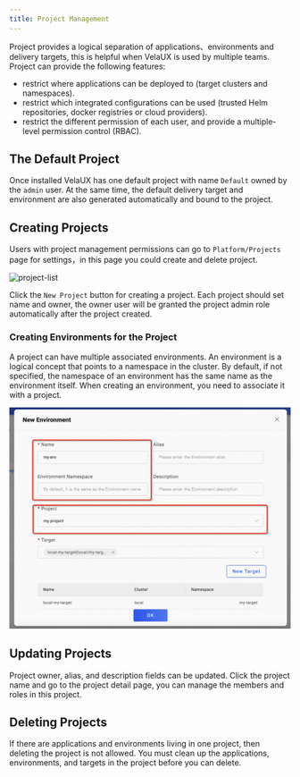 ```yaml
---
title: Project Management
---
```


Project provides a logical separation of applications、environments and delivery targets, this is helpful when VelaUX is used by multiple teams. Project can provide the following features:

* restrict where applications can be deployed to (target clusters and namespaces).
* restrict which integrated configurations can be used (trusted Helm repositories, docker registries or cloud providers).
* restrict the different permission of each user, and provide a multiple-level permission control (RBAC).

## The Default Project

Once installed VelaUX has one default project with name `Default` owned by the `admin` user. At the same time, the default delivery target and environment are also generated automatically and bound to the project.

## Creating Projects

Users with project management permissions can go to `Platform/Projects` page for settings，in this page you could create and delete project.

![project-list](https://static.kubevela.net/images/1.3/project-list.jpg)

Click the `New Project` button for creating a project. Each project should set name and owner, the owner user will be granted the project admin role automatically after the project created.

### Creating Environments for the Project

A project can have multiple associated environments. An environment is a logical concept that points to a namespace in the cluster. By default, if not specified, the namespace of an environment has the same name as the environment itself. When creating an environment, you need to associate it with a project.

![](../../../resources/env-project.png)

## Updating Projects

Project owner, alias, and description fields can be updated. Click the project name and go to the project detail page, you can manage the members and roles in this project.

## Deleting Projects

If there are applications and environments living in one project, then deleting the project is not allowed. You must clean up the applications, environments, and targets in the project before you can delete.
